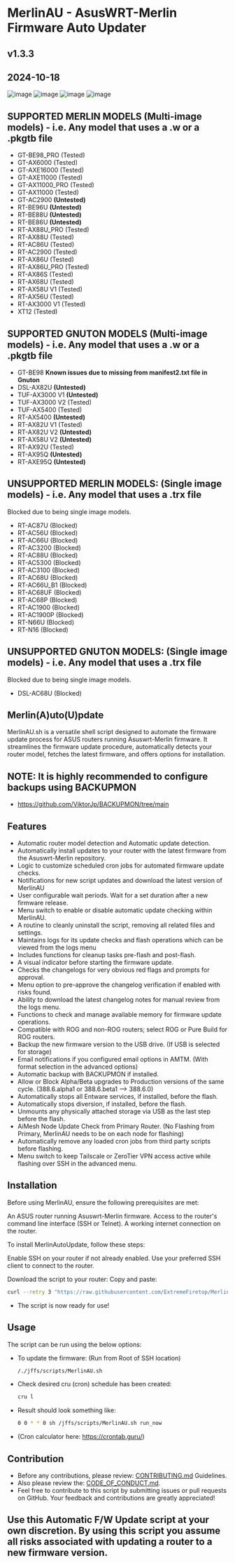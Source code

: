 # MerlinAU - AsusWRT-Merlin Firmware Auto Updater
## v1.3.3
## 2024-10-18

![image](https://github.com/user-attachments/assets/2c624f12-c245-41da-af4b-c1fe7ae6c16a)
![image](https://github.com/user-attachments/assets/847b6922-b953-4e65-acbb-6843ec08a10c)
![image](https://github.com/user-attachments/assets/35ed7802-9848-4a09-b9b0-93fc23cfacf8)
![image](https://github.com/user-attachments/assets/0c22b30b-a7d9-4e2f-b031-3f358e4f4c93)

## SUPPORTED MERLIN MODELS (Multi-image models) - i.e. Any model that uses a .w or a .pkgtb file

 - GT-BE98_PRO (Tested)
 - GT-AX6000 (Tested)
 - GT-AXE16000 (Tested)
 - GT-AXE11000 (Tested)
 - GT-AX11000_PRO (Tested)
 - GT-AX11000 (Tested)
 - GT-AC2900 **(Untested)**
 - RT-BE96U **(Untested)**
 - RT-BE88U **(Untested)**
 - RT-BE86U **(Untested)**
 - RT-AX88U_PRO (Tested)
 - RT-AX88U (Tested)
 - RT-AC86U (Tested)
 - RT-AC2900 (Tested)
 - RT-AX86U (Tested)
 - RT-AX86U_PRO (Tested)
 - RT-AX86S (Tested)
 - RT-AX68U (Tested)
 - RT-AX58U V1 (Tested)
 - RT-AX56U (Tested)
 - RT-AX3000 V1 (Tested)
 - XT12 (Tested)

## SUPPORTED GNUTON MODELS (Multi-image models) - i.e. Any model that uses a .w or a .pkgtb file
 - GT-BE98 **Known issues due to missing from manifest2.txt file in Gnuton**
 - DSL-AX82U **(Untested)**
 - TUF-AX3000 V1 **(Untested)**
 - TUF-AX3000 V2 (Tested)
 - TUF-AX5400 (Tested)
 - RT-AX5400 **(Untested)**
 - RT-AX82U V1 (Tested)
 - RT-AX82U V2 **(Untested)**
 - RT-AX58U V2 **(Untested)**
 - RT-AX92U (Tested)
 - RT-AX95Q **(Untested)**
 - RT-AXE95Q **(Untested)**

## UNSUPPORTED MERLIN MODELS: (Single image models) - i.e. Any model that uses a .trx file
Blocked due to being single image models.
   
 - RT-AC87U (Blocked)
 - RT-AC56U (Blocked)
 - RT-AC66U (Blocked)
 - RT-AC3200 (Blocked)
 - RT-AC88U (Blocked)
 - RT-AC5300 (Blocked)
 - RT-AC3100 (Blocked)
 - RT-AC68U (Blocked)
 - RT-AC66U_B1 (Blocked)
 - RT-AC68UF (Blocked)
 - RT-AC68P (Blocked)
 - RT-AC1900 (Blocked)
 - RT-AC1900P (Blocked)
 - RT-N66U (Blocked)
 - RT-N16 (Blocked)

## UNSUPPORTED GNUTON MODELS: (Single image models) - i.e. Any model that uses a .trx file
Blocked due to being single image models.
   
 - DSL-AC68U (Blocked)

## Merlin(A)uto(U)pdate

MerlinAU.sh is a versatile shell script designed to automate the firmware update process for ASUS routers running Asuswrt-Merlin firmware. 
It streamlines the firmware update procedure, automatically detects your router model, fetches the latest firmware, and offers options for installation.

## NOTE: It is highly recommended to configure backups using BACKUPMON
- https://github.com/ViktorJp/BACKUPMON/tree/main

## Features

- Automatic router model detection and Automatic update detection.
- Automatically install updates to your router with the latest firmware from the Asuswrt-Merlin repository.
- Logic to customize scheduled cron jobs for automated firmware update checks.
- Notifications for new script updates and download the latest version of MerlinAU
- User configurable wait periods. Wait for a set duration after a new firmware release.
- Menu switch to enable or disable automatic update checking within MerlinAU.
- A routine to cleanly uninstall the script, removing all related files and settings.
- Maintains logs for its update checks and flash operations which can be viewed from the logs menu
- Includes functions for cleanup tasks pre-flash and post-flash.
- A visual indicator before starting the firmware update.
- Checks the changelogs for very obvious red flags and prompts for approval.
- Menu option to pre-approve the changelog verification if enabled with risks found.
- Ability to download the latest changelog notes for manual review from the logs menu.
- Functions to check and manage available memory for firmware update operations.
- Compatible with ROG and non-ROG routers; select ROG or Pure Build for ROG routers.
- Backup the new firmware version to the USB drive. (If USB is selected for storage)
- Email notifications if you configured email options in AMTM. (With format selection in the advanced options)
- Automatic backup with BACKUPMON if installed.
- Allow or Block Alpha/Beta upgrades to Production versions of the same cycle.
  (388.6.alpha1 or 388.6.beta1 --> 388.6.0)
- Automatically stops all Entware services, if installed, before the flash.
- Automatically stops diversion, if installed, before the flash.
- Unmounts any physically attached storage via USB as the last step before the flash.
- AiMesh Node Update Check from Primary Router. (No Flashing from Primary, MerlinAU needs to be on each node for flashing)
- Automatically remove any loaded cron jobs from third party scripts before flashing.
- Menu switch to keep Tailscale or ZeroTier VPN access active while flashing over SSH in the advanced menu.

## Installation
Before using MerlinAU, ensure the following prerequisites are met:

An ASUS router running Asuswrt-Merlin firmware.
Access to the router's command line interface (SSH or Telnet).
A working internet connection on the router.

To install MerlinAutoUpdate, follow these steps:

Enable SSH on your router if not already enabled.
Use your preferred SSH client to connect to the router.

Download the script to your router:
Copy and paste:
```bash
curl --retry 3 "https://raw.githubusercontent.com/ExtremeFiretop/MerlinAutoUpdate-Router/master/MerlinAU.sh" -o "/jffs/scripts/MerlinAU.sh" && chmod +x "/jffs/scripts/MerlinAU.sh"
```
- The script is now ready for use!
  
## Usage

The script can be run using the below options:

- To update the firmware: (Run from Root of SSH location)
  ```bash
  /./jffs/scripts/MerlinAU.sh

- Check desired cru (cron) schedule has been created:
  ```bash
  cru l

- Result should look something like: 
  ```bash
  0 0 * * 0 sh /jffs/scripts/MerlinAU.sh run_now

- (Cron calculator here: https://crontab.guru/)
## Contribution
- Before any contributions, please review: [CONTRIBUTING.md](https://github.com/ExtremeFiretop/MerlinAutoUpdate-Router/blob/main/CONTRIBUTING.md) Guidelines. 
- Also please review the: [CODE_OF_CONDUCT.md](https://github.com/ExtremeFiretop/MerlinAutoUpdate-Router/blob/main/CODE_OF_CONDUCT.md).
- Feel free to contribute to this script by submitting issues or pull requests on GitHub. Your feedback and contributions are greatly appreciated!

## Use this Automatic F/W Update script at your own discretion. By using this script you assume all risks associated with updating a router to a new firmware version.
